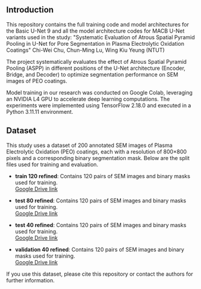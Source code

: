 ## Introduction

This repository contains the full training code and model architectures for the Basic U-Net 9 and all the model architecture codes for MACB U-Net variants used in the study:
"Systematic Evaluation of Atrous Spatial Pyramid Pooling in U-Net for Pore Segmentation in Plasma Electrolytic Oxidation Coatings"
Chi-Wei Chu, Chun-Ming Lu, Wing Kiu Yeung (NTUT)

The project systematically evaluates the effect of Atrous Spatial Pyramid Pooling (ASPP) in different positions of the U-Net architecture (Encoder, Bridge, and Decoder) to optimize segmentation performance on SEM images of PEO coatings.

Model training in our research was conducted on Google Colab, leveraging an NVIDIA L4 GPU to accelerate deep learning computations. The experiments were implemented using TensorFlow 2.18.0 and executed in a Python 3.11.11 environment.

## Dataset

This study uses a dataset of 200 annotated SEM images of Plasma Electrolytic Oxidation (PEO) coatings, each with a resolution of 800×800 pixels and a corresponding binary segmentation mask. Below are the split files used for training and evaluation.

- **train 120 refined**: Contains 120 pairs of SEM images and binary masks used for training.  
  [Google Drive link](https://drive.google.com/drive/folders/1Pj50Xzh4O7QDmpdqzrPa7wy1Luj8H3SL?usp=sharing)

- **test 80 refined**: Contains 120 pairs of SEM images and binary masks used for training.  
  [Google Drive link](https://drive.google.com/drive/folders/1nL9yluKED42pJTm3eplWpEfXBuuOpgXo?usp=sharing)

- **test 40 refined**: Contains 120 pairs of SEM images and binary masks used for training.  
  [Google Drive link](https://drive.google.com/drive/folders/1otS5Gp2Gjo6ihtNr60dOFZ_dLGCJ714X?usp=sharing)

- **validation 40 refined**: Contains 120 pairs of SEM images and binary masks used for training.  
  [Google Drive link](https://drive.google.com/drive/folders/1wVqP1qeWZD5iE8N0iKqZq3bd-ldme8px?usp=sharing)


If you use this dataset, please cite this repository or contact the authors for further information.

